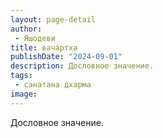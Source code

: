 ```yaml
---
layout: page-detail
author:
 - Яшодеви
title: вачартха
publishDate: "2024-09-01"
description: Дословное значение.
tags:
 - санатана дхарма
image: 
---
```


Дословное значение.

